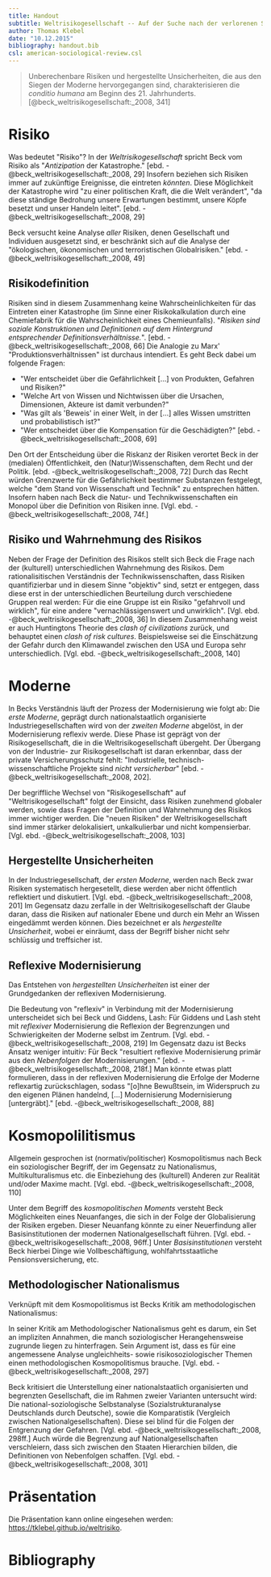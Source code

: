 ```yaml
---
title: Handout
subtitle: Weltrisikogesellschaft -- Auf der Suche nach der verlorenen Sicherheit
author: Thomas Klebel
date: "10.12.2015"
bibliography: handout.bib
csl: american-sociological-review.csl
---
```


> Unberechenbare Risiken und hergestellte Unsicherheiten, die aus den Siegen der Moderne hervorgegangen sind, charakterisieren die *conditio humana* am Beginn des 21. Jahrhunderts. [@beck_weltrisikogesellschaft:_2008, 341]

<!-- In Anlehnung an @zima_moderne/postmoderne:_1997 lässt sich sagen, dass Beck den Begriff der Moderne sehr stark als Epochenbegriff versteht, und die "Moderne" mit "Neuzeit" tendenziell in eins setzt. In seinen Ausführungen über die "Risikogesellschaft" wird sein Verständnis der Moderne deutlich: "Risikogesellschaft [...] bezieht sich insofern nicht auf die Erste [sic!], industriegesellschaftliche nationalstaatliche Moderne des 19. und beginnenden 20. Jahrhunderts, sondern auf die Entfaltung neuer Risiken, die in der zweiten Hälfte des 20. Jahrhunderts beginnt" [@beck_weltrisikogesellschaft:_2008, 26]. Um Becks Verständnis der Moderne zu begreifen, ist zuerst der Begriff des Risikos näher zu beleuchten. -->
 

# Risiko

Was bedeutet "Risiko"? In der *Weltrisikogesellschaft* spricht Beck vom Risiko als "*Antizipation* der Katastrophe." [ebd. -@beck_weltrisikogesellschaft:_2008, 29] Insofern beziehen sich Risiken immer auf zukünftige Ereignisse, die eintreten *könnten*. Diese Möglichkeit der Katastrophe wird "zu einer politischen Kraft, die die Welt verändert", "da diese ständige Bedrohung unsere Erwartungen bestimmt, unsere Köpfe besetzt und unser Handeln leitet". [ebd. -@beck_weltrisikogesellschaft:_2008, 29]

Beck versucht keine Analyse *aller* Risiken, denen Gesellschaft und Individuen ausgesetzt sind, er beschränkt sich auf die Analyse der "ökologischen, ökonomischen und terroristischen Globalrisiken." [ebd. -@beck_weltrisikogesellschaft:_2008, 49]

## Risikodefinition
Risiken sind in diesem Zusammenhang keine Wahrscheinlichkeiten für das Eintreten einer Katastrophe (im Sinne einer Risikokalkulation durch eine Chemiefabrik für die Wahrscheinlichkeit eines Chemieunfalls). "*Risiken sind soziale Konstruktionen und Definitionen auf dem Hintergrund entsprechender Definitionsverhältnisse.*". [ebd. -@beck_weltrisikogesellschaft:_2008, 66] Die Analogie zu Marx' "Produktionsverhältnissen" ist durchaus intendiert. Es geht Beck dabei um folgende Fragen:

- "Wer entscheidet über die Gefährlichkeit [...] von Produkten, Gefahren und Risiken?"
- "Welche Art von Wissen und Nichtwissen über die Ursachen, Dimensionen, Akteure ist damit verbunden?"
- "Was gilt als 'Beweis' in einer Welt, in der [...] alles Wissen umstritten und probabilistisch ist?"
- "Wer entscheidet über die Kompensation für die Geschädigten?" [ebd. -@beck_weltrisikogesellschaft:_2008, 69] 

Den Ort der Entscheidung über die Riskanz der Risiken verortet Beck in der (medialen) Öffentlichkeit, den (Natur)Wissenschaften, dem Recht und der Politik. [ebd. -@beck_weltrisikogesellschaft:_2008, 72] Durch das Recht würden Grenzwerte für die Gefährlichkeit bestimmer Substanzen festgelegt, welche "dem Stand von Wissenschaft und Technik" zu entsprechen hätten. Insofern haben nach Beck die Natur- und Technikwissenschaften ein Monopol über die Definition von Risiken inne. [Vgl. ebd. -@beck_weltrisikogesellschaft:_2008, 74f.]

## Risiko und Wahrnehmung des Risikos
Neben der Frage der Definition des Risikos stellt sich Beck die Frage nach der (kulturell) unterschiedlichen Wahrnehmung des Risikos. Dem rationalisitischen Verständnis der Technikwissenschaften, dass Risiken quantifizierbar und in diesem Sinne "objektiv" sind, setzt er entgegen, dass diese erst in der unterschiedlichen Beurteilung durch verschiedene Gruppen real werden: Für die eine Gruppe ist ein Risiko "gefahrvoll und wirklich", für eine andere "vernachlässigenswert und unwirklich". [Vgl. ebd. -@beck_weltrisikogesellschaft:_2008, 36] In diesem Zusammenhang weist er auch Huntingtons Theorie des *clash of civilizations* zurück, und behauptet einen *clash of risk cultures*. Beispielsweise sei die Einschätzung der Gefahr durch den Klimawandel zwischen den USA und Europa sehr unterschiedlich. [Vgl. ebd. -@beck_weltrisikogesellschaft:_2008, 140]

# Moderne
In Becks Verständnis läuft der Prozess der Modernisierung wie folgt ab: Die *erste Moderne*, geprägt durch nationalstaatlich organisierte Industriegesellschaften wird von der *zweiten Moderne* abgelöst, in der Modernisierung reflexiv werde. Diese Phase ist geprägt von der Risikogesellschaft, die in die Weltrisikogesellschaft übergeht. Der Übergang von der Industrie- zur Risikogesellschaft ist daran erkennbar, dass der private Versicherungsschutz fehlt: "Industrielle, technisch-wissenschaftliche Projekte sind *nicht versicherbar*" [ebd. -@beck_weltrisikogesellschaft:_2008, 202].

Der begriffliche Wechsel von "Risikogesellschaft" auf "Weltrisikogesellschaft" folgt der Einsicht, dass Risiken zunehmend globaler werden, sowie dass Fragen der Definition und Wahrnehmung des Risikos immer wichtiger werden. Die "neuen Risiken" der Weltrisikogesellschaft sind immer stärker delokalisiert, unkalkulierbar und nicht kompensierbar. [Vgl. ebd. -@beck_weltrisikogesellschaft:_2008, 103]


## Hergestellte Unsicherheiten
In der Industriegesellschaft, der *ersten Moderne*, werden nach Beck zwar Risiken systematisch hergesetellt, diese werden aber nicht öffentlich reflektiert und diskutiert. [Vgl. ebd. -@beck_weltrisikogesellschaft:_2008, 201] Im Gegensatz dazu zerfalle in der Weltrisikogesellschaft der Glaube daran, dass die Risiken auf nationaler Ebene und durch ein Mehr an Wissen eingedämmt werden können. Dies bezeichnet er als *hergestellte Unsicherheit*, wobei er einräumt, dass der Begriff bisher nicht sehr schlüssig und treffsicher ist.

## Reflexive Modernisierung
Das Entstehen von *hergestellten Unsicherheiten* ist einer der Grundgedanken der reflexiven Modernisierung. 

Die Bedeutung von "reflexiv" in Verbindung mit der Modernisierung unterscheidet sich bei Beck und Giddens, Lash: Für Giddens und Lash steht mit *reflexiver* Modernisierung die Reflexion der Begrenzungen und Schwierigkeiten der Moderne selbst im Zentrum. [Vgl. ebd. -@beck_weltrisikogesellschaft:_2008, 219] Im Gegensatz dazu ist Becks Ansatz weniger intuitiv: Für Beck "resultiert reflexive Modernisierung primär aus den *Nebenfolgen* der Modernisierungen." [ebd. -@beck_weltrisikogesellschaft:_2008, 218f.] Man könnte etwas platt formulieren, dass in der reflexiven Modernisierung die Erfolge der Moderne reflexartig zurückschlagen, sodass "[o]hne Bewußtsein, im Widerspruch zu den eigenen Plänen handelnd, [...] Modernisierung Modernisierung [untergräbt]." [ebd. -@beck_weltrisikogesellschaft:_2008, 88]


# Kosmopolilitismus
Allgemein gesprochen ist (normativ/politischer) Kosmopolitismus nach Beck ein soziologischer Begriff, der im Gegensatz zu Nationalismus, Multikulturalismus etc. die Einbeziehung des (kulturell) Anderen zur Realität und/oder Maxime macht. [Vgl. ebd. -@beck_weltrisikogesellschaft:_2008, 110]

Unter dem Begriff des *kosmopolitischen Moments* versteht Beck Möglichkeiten eines Neuanfanges, die sich in der Folge der Globalisierung der Risiken ergeben. Dieser Neuanfang könnte zu einer Neuerfindung aller Basisinstitutionen der modernen Nationalgesellschaft führen. [Vgl. ebd. -@beck_weltrisikogesellschaft:_2008, 96ff.] Unter *Basisinstitutionen* versteht Beck hierbei Dinge wie Vollbeschäftigung, wohlfahrtsstaatliche Pensionsversicherung, etc.


## Methodologischer Nationalismus
Verknüpft mit dem Kosmopolitismus ist Becks Kritik am methodologischen Nationalismus:

In seiner Kritik am Methodologischer Nationalismus geht es darum, ein Set an impliziten Annahmen, die manch soziologischer Herangehensweise zugrunde liegen zu hinterfragen. Sein Argument ist, dass es für eine angemessene Analyse ungleichheits- sowie risikosoziologischer Themen einen methodologischen Kosmopolitismus brauche. [Vgl. ebd. -@beck_weltrisikogesellschaft:_2008, 297]

Beck kritisiert die Unterstellung einer nationalstaatlich organisierten und begrenzten Gesellschaft, die im Rahmen zweier Varianten untersucht wird: Die national-soziologische Selbstanalyse (Sozialstrukturanalyse Deutschlands durch Deutsche), sowie die Komparatistik (Vergleich zwischen Nationalgesellschaften). Diese sei blind für die Folgen der Entgrenzung der Gefahren. [Vgl. ebd. -@beck_weltrisikogesellschaft:_2008, 298ff.] Auch würde die Begrenzung auf Nationalgesellschaften verschleiern, dass sich zwischen den Staaten Hierarchien bilden, die Definitionen von Nebenfolgen schaffen. [Vgl. ebd. -@beck_weltrisikogesellschaft:_2008, 301]

# Präsentation
Die Präsentation kann online eingesehen werden: <https://tklebel.github.io/weltrisiko>.

# Bibliography

